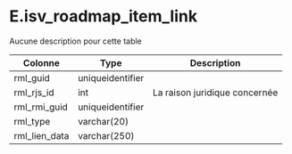 # E.isv_roadmap_item_link

Aucune description pour cette table

Colonne|Type|Description
---|---|---
rml_guid|uniqueidentifier|
rml_rjs_id|int|La raison juridique concernée 
rml_rmi_guid|uniqueidentifier|
rml_type|varchar(20)|
rml_lien_data|varchar(250)|
